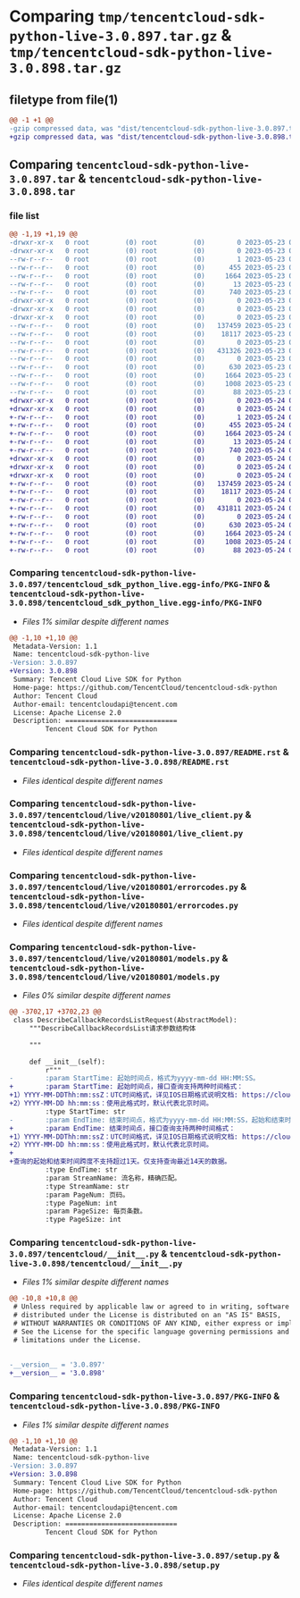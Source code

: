 # Comparing `tmp/tencentcloud-sdk-python-live-3.0.897.tar.gz` & `tmp/tencentcloud-sdk-python-live-3.0.898.tar.gz`

## filetype from file(1)

```diff
@@ -1 +1 @@
-gzip compressed data, was "dist/tencentcloud-sdk-python-live-3.0.897.tar", last modified: Tue May 23 02:26:03 2023, max compression
+gzip compressed data, was "dist/tencentcloud-sdk-python-live-3.0.898.tar", last modified: Wed May 24 02:00:49 2023, max compression
```

## Comparing `tencentcloud-sdk-python-live-3.0.897.tar` & `tencentcloud-sdk-python-live-3.0.898.tar`

### file list

```diff
@@ -1,19 +1,19 @@
-drwxr-xr-x   0 root         (0) root         (0)        0 2023-05-23 02:26:03.000000 tencentcloud-sdk-python-live-3.0.897/
-drwxr-xr-x   0 root         (0) root         (0)        0 2023-05-23 02:26:03.000000 tencentcloud-sdk-python-live-3.0.897/tencentcloud_sdk_python_live.egg-info/
--rw-r--r--   0 root         (0) root         (0)        1 2023-05-23 02:26:03.000000 tencentcloud-sdk-python-live-3.0.897/tencentcloud_sdk_python_live.egg-info/dependency_links.txt
--rw-r--r--   0 root         (0) root         (0)      455 2023-05-23 02:26:03.000000 tencentcloud-sdk-python-live-3.0.897/tencentcloud_sdk_python_live.egg-info/SOURCES.txt
--rw-r--r--   0 root         (0) root         (0)     1664 2023-05-23 02:26:03.000000 tencentcloud-sdk-python-live-3.0.897/tencentcloud_sdk_python_live.egg-info/PKG-INFO
--rw-r--r--   0 root         (0) root         (0)       13 2023-05-23 02:26:03.000000 tencentcloud-sdk-python-live-3.0.897/tencentcloud_sdk_python_live.egg-info/top_level.txt
--rw-r--r--   0 root         (0) root         (0)      740 2023-05-23 02:26:03.000000 tencentcloud-sdk-python-live-3.0.897/README.rst
-drwxr-xr-x   0 root         (0) root         (0)        0 2023-05-23 02:26:03.000000 tencentcloud-sdk-python-live-3.0.897/tencentcloud/
-drwxr-xr-x   0 root         (0) root         (0)        0 2023-05-23 02:26:03.000000 tencentcloud-sdk-python-live-3.0.897/tencentcloud/live/
-drwxr-xr-x   0 root         (0) root         (0)        0 2023-05-23 02:26:03.000000 tencentcloud-sdk-python-live-3.0.897/tencentcloud/live/v20180801/
--rw-r--r--   0 root         (0) root         (0)   137459 2023-05-23 02:26:03.000000 tencentcloud-sdk-python-live-3.0.897/tencentcloud/live/v20180801/live_client.py
--rw-r--r--   0 root         (0) root         (0)    18117 2023-05-23 02:26:03.000000 tencentcloud-sdk-python-live-3.0.897/tencentcloud/live/v20180801/errorcodes.py
--rw-r--r--   0 root         (0) root         (0)        0 2023-05-23 02:26:03.000000 tencentcloud-sdk-python-live-3.0.897/tencentcloud/live/v20180801/__init__.py
--rw-r--r--   0 root         (0) root         (0)   431326 2023-05-23 02:26:03.000000 tencentcloud-sdk-python-live-3.0.897/tencentcloud/live/v20180801/models.py
--rw-r--r--   0 root         (0) root         (0)        0 2023-05-23 02:26:03.000000 tencentcloud-sdk-python-live-3.0.897/tencentcloud/live/__init__.py
--rw-r--r--   0 root         (0) root         (0)      630 2023-05-23 02:26:03.000000 tencentcloud-sdk-python-live-3.0.897/tencentcloud/__init__.py
--rw-r--r--   0 root         (0) root         (0)     1664 2023-05-23 02:26:03.000000 tencentcloud-sdk-python-live-3.0.897/PKG-INFO
--rw-r--r--   0 root         (0) root         (0)     1008 2023-05-23 02:26:03.000000 tencentcloud-sdk-python-live-3.0.897/setup.py
--rw-r--r--   0 root         (0) root         (0)       88 2023-05-23 02:26:03.000000 tencentcloud-sdk-python-live-3.0.897/setup.cfg
+drwxr-xr-x   0 root         (0) root         (0)        0 2023-05-24 02:00:49.000000 tencentcloud-sdk-python-live-3.0.898/
+drwxr-xr-x   0 root         (0) root         (0)        0 2023-05-24 02:00:49.000000 tencentcloud-sdk-python-live-3.0.898/tencentcloud_sdk_python_live.egg-info/
+-rw-r--r--   0 root         (0) root         (0)        1 2023-05-24 02:00:49.000000 tencentcloud-sdk-python-live-3.0.898/tencentcloud_sdk_python_live.egg-info/dependency_links.txt
+-rw-r--r--   0 root         (0) root         (0)      455 2023-05-24 02:00:49.000000 tencentcloud-sdk-python-live-3.0.898/tencentcloud_sdk_python_live.egg-info/SOURCES.txt
+-rw-r--r--   0 root         (0) root         (0)     1664 2023-05-24 02:00:49.000000 tencentcloud-sdk-python-live-3.0.898/tencentcloud_sdk_python_live.egg-info/PKG-INFO
+-rw-r--r--   0 root         (0) root         (0)       13 2023-05-24 02:00:49.000000 tencentcloud-sdk-python-live-3.0.898/tencentcloud_sdk_python_live.egg-info/top_level.txt
+-rw-r--r--   0 root         (0) root         (0)      740 2023-05-24 02:00:48.000000 tencentcloud-sdk-python-live-3.0.898/README.rst
+drwxr-xr-x   0 root         (0) root         (0)        0 2023-05-24 02:00:49.000000 tencentcloud-sdk-python-live-3.0.898/tencentcloud/
+drwxr-xr-x   0 root         (0) root         (0)        0 2023-05-24 02:00:49.000000 tencentcloud-sdk-python-live-3.0.898/tencentcloud/live/
+drwxr-xr-x   0 root         (0) root         (0)        0 2023-05-24 02:00:49.000000 tencentcloud-sdk-python-live-3.0.898/tencentcloud/live/v20180801/
+-rw-r--r--   0 root         (0) root         (0)   137459 2023-05-24 02:00:48.000000 tencentcloud-sdk-python-live-3.0.898/tencentcloud/live/v20180801/live_client.py
+-rw-r--r--   0 root         (0) root         (0)    18117 2023-05-24 02:00:48.000000 tencentcloud-sdk-python-live-3.0.898/tencentcloud/live/v20180801/errorcodes.py
+-rw-r--r--   0 root         (0) root         (0)        0 2023-05-24 02:00:48.000000 tencentcloud-sdk-python-live-3.0.898/tencentcloud/live/v20180801/__init__.py
+-rw-r--r--   0 root         (0) root         (0)   431811 2023-05-24 02:00:48.000000 tencentcloud-sdk-python-live-3.0.898/tencentcloud/live/v20180801/models.py
+-rw-r--r--   0 root         (0) root         (0)        0 2023-05-24 02:00:48.000000 tencentcloud-sdk-python-live-3.0.898/tencentcloud/live/__init__.py
+-rw-r--r--   0 root         (0) root         (0)      630 2023-05-24 02:00:48.000000 tencentcloud-sdk-python-live-3.0.898/tencentcloud/__init__.py
+-rw-r--r--   0 root         (0) root         (0)     1664 2023-05-24 02:00:49.000000 tencentcloud-sdk-python-live-3.0.898/PKG-INFO
+-rw-r--r--   0 root         (0) root         (0)     1008 2023-05-24 02:00:48.000000 tencentcloud-sdk-python-live-3.0.898/setup.py
+-rw-r--r--   0 root         (0) root         (0)       88 2023-05-24 02:00:49.000000 tencentcloud-sdk-python-live-3.0.898/setup.cfg
```

### Comparing `tencentcloud-sdk-python-live-3.0.897/tencentcloud_sdk_python_live.egg-info/PKG-INFO` & `tencentcloud-sdk-python-live-3.0.898/tencentcloud_sdk_python_live.egg-info/PKG-INFO`

 * *Files 1% similar despite different names*

```diff
@@ -1,10 +1,10 @@
 Metadata-Version: 1.1
 Name: tencentcloud-sdk-python-live
-Version: 3.0.897
+Version: 3.0.898
 Summary: Tencent Cloud Live SDK for Python
 Home-page: https://github.com/TencentCloud/tencentcloud-sdk-python
 Author: Tencent Cloud
 Author-email: tencentcloudapi@tencent.com
 License: Apache License 2.0
 Description: ============================
         Tencent Cloud SDK for Python
```

### Comparing `tencentcloud-sdk-python-live-3.0.897/README.rst` & `tencentcloud-sdk-python-live-3.0.898/README.rst`

 * *Files identical despite different names*

### Comparing `tencentcloud-sdk-python-live-3.0.897/tencentcloud/live/v20180801/live_client.py` & `tencentcloud-sdk-python-live-3.0.898/tencentcloud/live/v20180801/live_client.py`

 * *Files identical despite different names*

### Comparing `tencentcloud-sdk-python-live-3.0.897/tencentcloud/live/v20180801/errorcodes.py` & `tencentcloud-sdk-python-live-3.0.898/tencentcloud/live/v20180801/errorcodes.py`

 * *Files identical despite different names*

### Comparing `tencentcloud-sdk-python-live-3.0.897/tencentcloud/live/v20180801/models.py` & `tencentcloud-sdk-python-live-3.0.898/tencentcloud/live/v20180801/models.py`

 * *Files 0% similar despite different names*

```diff
@@ -3702,17 +3702,23 @@
 class DescribeCallbackRecordsListRequest(AbstractModel):
     """DescribeCallbackRecordsList请求参数结构体
 
     """
 
     def __init__(self):
         r"""
-        :param StartTime: 起始时间点，格式为yyyy-mm-dd HH:MM:SS。
+        :param StartTime: 起始时间点，接口查询支持两种时间格式：
+1）YYYY-MM-DDThh:mm:ssZ：UTC时间格式，详见IOS日期格式说明文档: https://cloud.tencent.com/document/product/266/11732#I
+2）YYYY-MM-DD hh:mm:ss：使用此格式时，默认代表北京时间。
         :type StartTime: str
-        :param EndTime: 结束时间点，格式为yyyy-mm-dd HH:MM:SS，起始和结束时间跨度不支持超过1天。
+        :param EndTime: 结束时间点，接口查询支持两种时间格式：
+1）YYYY-MM-DDThh:mm:ssZ：UTC时间格式，详见IOS日期格式说明文档: https://cloud.tencent.com/document/product/266/11732#I
+2）YYYY-MM-DD hh:mm:ss：使用此格式时，默认代表北京时间。
+
+查询的起始和结束时间跨度不支持超过1天。仅支持查询最近14天的数据。
         :type EndTime: str
         :param StreamName: 流名称，精确匹配。
         :type StreamName: str
         :param PageNum: 页码。
         :type PageNum: int
         :param PageSize: 每页条数。
         :type PageSize: int
```

### Comparing `tencentcloud-sdk-python-live-3.0.897/tencentcloud/__init__.py` & `tencentcloud-sdk-python-live-3.0.898/tencentcloud/__init__.py`

 * *Files 1% similar despite different names*

```diff
@@ -10,8 +10,8 @@
 # Unless required by applicable law or agreed to in writing, software
 # distributed under the License is distributed on an "AS IS" BASIS,
 # WITHOUT WARRANTIES OR CONDITIONS OF ANY KIND, either express or implied.
 # See the License for the specific language governing permissions and
 # limitations under the License.
 
 
-__version__ = '3.0.897'
+__version__ = '3.0.898'
```

### Comparing `tencentcloud-sdk-python-live-3.0.897/PKG-INFO` & `tencentcloud-sdk-python-live-3.0.898/PKG-INFO`

 * *Files 1% similar despite different names*

```diff
@@ -1,10 +1,10 @@
 Metadata-Version: 1.1
 Name: tencentcloud-sdk-python-live
-Version: 3.0.897
+Version: 3.0.898
 Summary: Tencent Cloud Live SDK for Python
 Home-page: https://github.com/TencentCloud/tencentcloud-sdk-python
 Author: Tencent Cloud
 Author-email: tencentcloudapi@tencent.com
 License: Apache License 2.0
 Description: ============================
         Tencent Cloud SDK for Python
```

### Comparing `tencentcloud-sdk-python-live-3.0.897/setup.py` & `tencentcloud-sdk-python-live-3.0.898/setup.py`

 * *Files identical despite different names*

